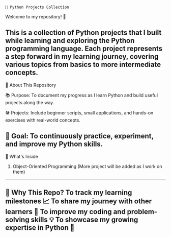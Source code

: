                                                                               🌟 Python Projects Collection
Welcome to my repository! 👋

This is a collection of Python projects that I built while learning and exploring the Python programming language.
Each project represents a step forward in my learning journey, covering various topics from basics to more intermediate concepts.
-----------------------------------------------------------------------------------------------------------------------------------------------------------------------------------------------------------------------

🚀 About This Repository

📚 Purpose: To document my progress as I learn Python and build useful projects along the way.

🛠 Projects: Include beginner scripts, small applications, and hands-on exercises with real-world concepts.

🎯 Goal: To continuously practice, experiment, and improve my Python skills.
------------------------------------------------------------------------------------------------------------------------------------------------------------------------------------------------------------------------

📂 What's Inside

1. Object-Oriented Programming
(More project will be added as I work on them)
------------------------------------------------------------------------------------------------------------------------------------------------------------------------------------------------------------------------

 🧠 Why This Repo?
    To track my learning milestones 📈
    To share my journey with other learners 🤝
    To improve my coding and problem-solving skills 💡
    To showcase my growing expertise in Python 🐍
----------------------------------------------------------------------------------------------------------------------------------------------------------------------------------------------------------------------    
